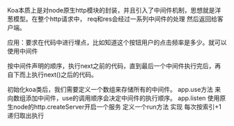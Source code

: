 Koa本质上是对node原生http模块的封装，并且引入了中间件机制，思想就是洋葱模型。在整个http请求中， req和res会经过一系列中间件的处理 然后返回给客户端。

应用：要求在代码中进行埋点，比如知道这个按钮用户的点击频率是多少。就可以使用中间件

按中间件声明的顺序，执行next之前的代码，直到最后一个中间件执行完后，再自下而上执行next()之后的代码。

初始化koa类后，我们需要定义一个数组来存储所有的中间件。
app.use方法 来向数组添加中间件，use的调用顺序会决定中间件的执行顺序。
app.listen 使用原生node的http.createServer开启一个服务 定义一个run方法 实现 每次按索引+1 递归取出执行 

